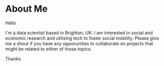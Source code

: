 # About Me
Hello

I'm a data scientist based in Brighton, UK. I am interested in social and economic research and utilising tech to foster social mobility. Please give me a shout if you have any opporunities to collaborate on projects that might be related to either of those topics. 

Thanks

